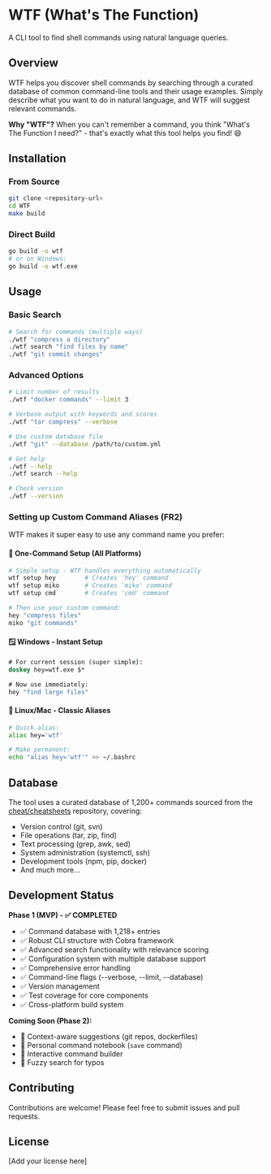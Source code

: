# WTF (What's The Function) 

A CLI tool to find shell commands using natural language queries.

## Overview

WTF helps you discover shell commands by searching through a curated database of common command-line tools and their usage examples. Simply describe what you want to do in natural language, and WTF will suggest relevant commands.

**Why "WTF"?** When you can't remember a command, you think "What's The Function I need?" - that's exactly what this tool helps you find! 😄

## Installation

### From Source

```bash
git clone <repository-url>
cd WTF
make build
```

### Direct Build
```bash
go build -o wtf
# or on Windows:
go build -o wtf.exe
```

## Usage

### Basic Search

```bash
# Search for commands (multiple ways)
./wtf "compress a directory"
./wtf search "find files by name"
./wtf "git commit changes"
```

### Advanced Options

```bash
# Limit number of results
./wtf "docker commands" --limit 3

# Verbose output with keywords and scores
./wtf "tar compress" --verbose

# Use custom database file
./wtf "git" --database /path/to/custom.yml

# Get help
./wtf --help
./wtf search --help

# Check version
./wtf --version
```

### Setting up Custom Command Aliases (FR2)

WTF makes it super easy to use any command name you prefer:

#### 🚀 **One-Command Setup (All Platforms)**

```bash
# Simple setup - WTF handles everything automatically
wtf setup hey        # Creates 'hey' command
wtf setup miko       # Creates 'miko' command  
wtf setup cmd        # Creates 'cmd' command

# Then use your custom command:
hey "compress files"
miko "git commands"
```

#### 🪟 **Windows - Instant Setup**

```cmd
# For current session (super simple):
doskey hey=wtf.exe $*

# Now use immediately:
hey "find large files"
```

#### 🐧 **Linux/Mac - Classic Aliases**

```bash
# Quick alias:
alias hey='wtf'

# Make permanent:
echo "alias hey='wtf'" >> ~/.bashrc
```

## Database

The tool uses a curated database of 1,200+ commands sourced from the [cheat/cheatsheets](https://github.com/cheat/cheatsheets) repository, covering:

- Version control (git, svn)
- File operations (tar, zip, find)
- Text processing (grep, awk, sed)
- System administration (systemctl, ssh)
- Development tools (npm, pip, docker)
- And much more...

## Development Status

**Phase 1 (MVP) - ✅ COMPLETED**

- ✅ Command database with 1,218+ entries
- ✅ Robust CLI structure with Cobra framework
- ✅ Advanced search functionality with relevance scoring
- ✅ Configuration system with multiple database support
- ✅ Comprehensive error handling
- ✅ Command-line flags (--verbose, --limit, --database)
- ✅ Version management
- ✅ Test coverage for core components
- ✅ Cross-platform build system

**Coming Soon (Phase 2):**
- 🚧 Context-aware suggestions (git repos, dockerfiles)
- 🚧 Personal command notebook (`save` command)
- 🚧 Interactive command builder
- 🚧 Fuzzy search for typos

## Contributing

Contributions are welcome! Please feel free to submit issues and pull requests.

## License

[Add your license here]